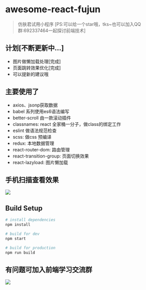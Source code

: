 # awesome-react-fujun

> 仿肤君试用小程序 [PS:可以给一个star哦，tks~也可以加入QQ群:692337464一起探讨前端技术]

## 计划[不断更新中...]
  * 图片做懒加载处理[完成]
  * 页面跳转效果优化[完成]
  * 可以提新的建议哦

## 主要使用了
  * axios、jsonp获取数据
  * babel 系列使用es6语法编写
  * better-scroll 由一款滚动插件
  * classnames: react 全家桶一分子，做class的绑定工作
  * eslint 做语法规范检查
  * scss: 做css 预编译
  * redux: 本地数据管理
  * react-router-dom: 路由管理
  * react-transition-group: 页面切换效果
  * react-lazyload: 图片懒加载

## 手机扫描查看效果
    
![](https://github.com/wenyiweb/react-fujun/blob/master/public/preview.png)

## Build Setup

``` bash
# install dependencies
npm install

# build for dev
npm start

# build for production
npm run build

```


## 有问题可加入前端学习交流群

![](https://github.com/wenyiweb/vuejs-fujun/blob/master/static/imgs/qq.png)


